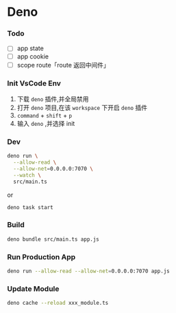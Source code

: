 # Deno

### Todo

- [ ] app state
- [ ] app cookie
- [ ] scope route「route 返回中间件」

### Init VsCode Env

1. 下载 `deno` 插件,并全局禁用
2. 打开 `deno` 项目,在该 `workspace` 下开启 `deno` 插件
3. `command` + `shift` + `p`
4. 输入 `deno` ,并选择 init

### Dev

```bash
deno run \
  --allow-read \
  --allow-net=0.0.0.0:7070 \
  --watch \
  src/main.ts
```

or

```bash
deno task start
```

### Build

```bash
deno bundle src/main.ts app.js
```

### Run Production App

```bash
deno run --allow-read --allow-net=0.0.0.0:7070 app.js
```

### Update Module

```bash
deno cache --reload xxx_module.ts
```
